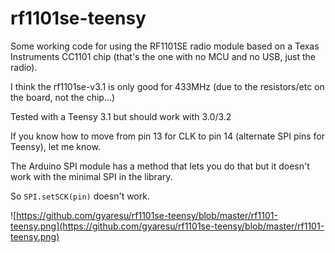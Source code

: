 # rf1101se-teensy

Some working code for using the RF1101SE radio module based on a Texas Instruments CC1101 chip (that's the one with no MCU and no USB, just the radio).

I think the rf1101se-v3.1 is only good for 433MHz (due to the resistors/etc on the board, not the chip...)

Tested with a Teensy 3.1 but should work with 3.0/3.2

If you know how to move from pin 13 for CLK to pin 14 (alternate SPI pins for Teensy), let me know.

The Arduino SPI module has a method that lets you do that but it doesn't work with the minimal SPI in the library.

So ```SPI.setSCK(pin)``` doesn't work.

![https://github.com/gyaresu/rf1101se-teensy/blob/master/rf1101-teensy.png](https://github.com/gyaresu/rf1101se-teensy/blob/master/rf1101-teensy.png)


